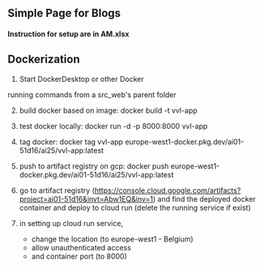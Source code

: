 ## Simple Page for Blogs

#### Instruction for setup are in AM.xlsx

## Dockerization

1.  Start DockerDesktop or other Docker

running commands from a src_web's parent folder

2.  build docker based on image: docker build -t vvl-app
3.  test docker locally: docker run -d -p 8000:8000 vvl-app
4.  tag docker: docker tag vvl-app europe-west1-docker.pkg.dev/ai01-51d16/ai25/vvl-app:latest
5.  push to artifact registry on gcp: docker push europe-west1-docker.pkg.dev/ai01-51d16/ai25/vvl-app:latest

6.  go to artifact registry (https://console.cloud.google.com/artifacts?project=ai01-51d16&invt=Abw1EQ&inv=1) and find the deployed docker container and deploy to cloud run (delete the running service if exist)
7.  in setting up cloud run service,
    - change the location (to europe-west1 - Belgium)
    - allow unauthenticated access
    - and container port (to 8000)

